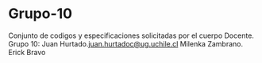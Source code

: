 # Grupo-10
Conjunto de codigos y especificaciones solicitadas por el cuerpo Docente.
Grupo 10:
Juan Hurtado.<juan.hurtadoc@ug.uchile.cl>
Milenka Zambrano.
Erick Bravo
